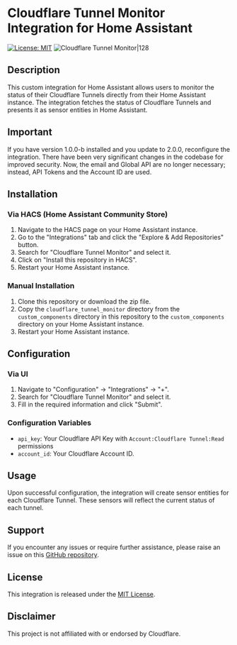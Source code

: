 
# Cloudflare Tunnel Monitor Integration for Home Assistant

[![License: MIT](https://img.shields.io/badge/License-MIT-green.svg)](https://opensource.org/licenses/MIT)
![Cloudflare Tunnel Monitor|128](https://raw.githubusercontent.com/deadbeef3137/ha-cloudflare-tunnel-monitor/master/images/logo.png)

## Description

This custom integration for Home Assistant allows users to monitor the status of their Cloudflare Tunnels directly from their Home Assistant instance. The integration fetches the status of Cloudflare Tunnels and presents it as sensor entities in Home Assistant.

## Important

If you have version 1.0.0-b installed and you update to 2.0.0, reconfigure the integration.
There have been very significant changes in the codebase for improved security.
Now, the email and Global API are no longer necessary; instead, API Tokens and the Account ID are used.

## Installation

### Via HACS (Home Assistant Community Store)

1. Navigate to the HACS page on your Home Assistant instance.
2. Go to the "Integrations" tab and click the "Explore & Add Repositories" button.
3. Search for "Cloudflare Tunnel Monitor" and select it.
4. Click on "Install this repository in HACS".
5. Restart your Home Assistant instance.

### Manual Installation

1. Clone this repository or download the zip file.
2. Copy the `cloudflare_tunnel_monitor` directory from the `custom_components` directory in this repository to the `custom_components` directory on your Home Assistant instance.
3. Restart your Home Assistant instance.

## Configuration

### Via UI

1. Navigate to "Configuration" -> "Integrations" -> "+".
2. Search for "Cloudflare Tunnel Monitor" and select it.
3. Fill in the required information and click "Submit".

### Configuration Variables

- `api_key`: Your Cloudflare API Key with `Account:Cloudflare Tunnel:Read` permissions
- `account_id`: Your Cloudflare Account ID.

## Usage

Upon successful configuration, the integration will create sensor entities for each Cloudflare Tunnel. These sensors will reflect the current status of each tunnel.

## Support

If you encounter any issues or require further assistance, please raise an issue on this [GitHub repository](https://github.com/deadbeef/ha-custom-components/cloudflare-tunnel-monitor/issues/).

## License

This integration is released under the [MIT License](https://opensource.org/licenses/MIT).

## Disclaimer

This project is not affiliated with or endorsed by Cloudflare.

